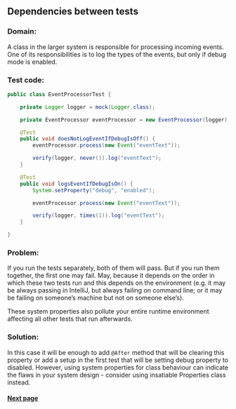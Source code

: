 ## Dependencies between tests


### Domain:

A class in the larger system is responsible for processing incoming events. One of its responsibilities is to log the types of the events, but only if debug mode is enabled.


### Test code:

```java
public class EventProcessorTest {

    private Logger logger = mock(Logger.class);

    private EventProcessor eventProcessor = new EventProcessor(logger);

    @Test
    public void doesNotLogEventIfDebugIsOff() {
        eventProcessor.process(new Event("eventText"));

        verify(logger, never()).log("eventText");
    }

    @Test
    public void logsEventIfDebugIsOn() {
        System.setProperty("debug", "enabled");

        eventProcessor.process(new Event("eventText"));

        verify(logger, times(1)).log("eventText");
    }

}
```


### Problem:

If you run the tests separately, both of them will pass. But if you run them together, the first one may fail. May, because it depends on the order in which these two tests run and this depends on the environment (e.g. it may be always passing in IntelliJ, but always failing on command line; or it may be failing on someone’s machine but not on someone else’s).

These system properties also pollute your entire runtime environment affecting all other tests that run afterwards.


### Solution:

In this case it will be enough to add `@After` method that will be clearing this property or add a setup in the first test that will be setting debug property to disabled. However, using system properties for class behaviour can indicate the flaws in your system design - consider using insatiable Properties class instead.


#### [Next page](https://github.com/Jarcionek/Bad-Practices-of-Testing/blob/master/src/java/presentation/_07_non_thread_safe_tests/description.md)

